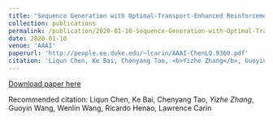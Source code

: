 ```yaml
---
title: "Sequence Generation with Optimal-Transport-Enhanced Reinforcement Learning."
collection: publications
permalink: /publication/2020-01-10-Sequence-Generation-with-Optimal-Transport-Enhanced-Reinforcement-Learning
date: 2020-01-10
venue: 'AAAI'
paperurl: 'http://people.ee.duke.edu/~lcarin/AAAI-ChenLQ.9360.pdf'
citation: 'Liqun Chen, Ke Bai, Chenyang Tao, <b>Yizhe Zhang</b>, Guoyin Wang, Wenlin Wang, Ricardo Henao, Lawrence Carin'
---
```


[Download paper here](http://people.ee.duke.edu/~lcarin/AAAI-ChenLQ.9360.pdf)

Recommended citation: Liqun Chen, Ke Bai, Chenyang Tao, *Yizhe Zhang*, Guoyin Wang, Wenlin Wang, Ricardo Henao, Lawrence Carin